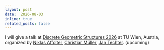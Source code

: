 ```yaml
---
layout: post
date:  2026-08-03
inline: true
related_posts: false
---
```


I will give a talk at [Discrete Geometric Structures 2026](https://www.geometrie.tuwien.ac.at/ig/events/dgs2026/) at TU Wien, Austria, organized by [Niklas Affolter](https://sites.google.com/view/niklasaffolter/), [Christian Müller](https://www.geometrie.tuwien.ac.at/geom/ig/mueller/index.php), [Jan Techter](https://page.math.tu-berlin.de/~techter/). (upcoming)
